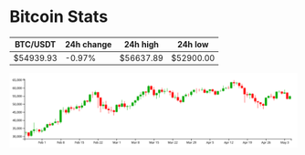 # Bitcoin Stats

BTC/USDT|24h change|24h high|24h low|
|---|---|---|---|
|$54939.93|-0.97%|$56637.89|$52900.00|

<img src="./chart.svg">
